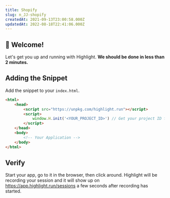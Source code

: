 ```yaml
---
title: Shopify
slug: n_JJ-shopify
createdAt: 2021-09-13T23:00:58.000Z
updatedAt: 2022-08-18T22:41:06.000Z
---
```


## 👋 Welcome!

Let's get you up and running with Highlight. **We should be done in less than 2 minutes.**

## Adding the Snippet

Add the snippet to your `index.html`.

```html
<html>
	<head>
		<script src="https://unpkg.com/highlight.run"></script>
		<script>
			window.H.init('<YOUR_PROJECT_ID>') // Get your project ID from https://app.highlight.run/setup
		</script>
	</head>
	<body>
		<!-- Your Application -->
	</body>
</html>
```

## Verify

Start your app, go to it in the browser, then click around. Highlight will be recording your session and it will show up on <https://app.highlight.run/sessions> a few seconds after recording has started.
